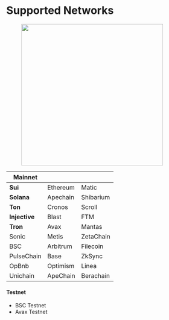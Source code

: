 # Supported Networks



<figure><img src="../.gitbook/assets/Screenshot 2024-10-21 at 9.22.31 PM.png" alt="" width="375"><figcaption></figcaption></figure>

| **Mainnet**   |          |           |
| ------------- | -------- | --------- |
| **Sui**       | Ethereum | Matic     |
| **Solana**    | Apechain | Shibarium |
| **Ton**       | Cronos   | Scroll    |
| **Injective** | Blast    | FTM       |
| **Tron**      | Avax     | Mantas    |
| Sonic         | Metis    | ZetaChain |
| BSC           | Arbitrum | Filecoin  |
| PulseChain    | Base     | ZkSync    |
| OpBnb         | Optimism | Linea     |
| Unichain      | ApeChain | Berachain |

#### Testnet

* BSC Testnet
* Avax Testnet
